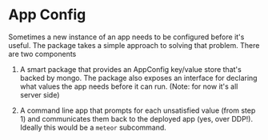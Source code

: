 # App Config

Sometimes a new instance of an app needs to be configured before it's useful. The package takes a simple approach to solving that problem. There are two components

  1) A smart package that provides an AppConfig key/value store that's backed by mongo. The package also exposes an interface for declaring what values the app needs before it can run. (Note: for now it's all server side)
  
  2) A command line app that prompts for each unsatisfied value (from step 1) and communicates them back to the deployed app (yes, over DDP!). Ideally this would be a `meteor` subcommand.
